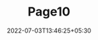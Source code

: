 ---
title: "Page10"
date: 2022-07-03T13:46:25+05:30
layout: "data-insight-report/page10"
pageNo: 10
---